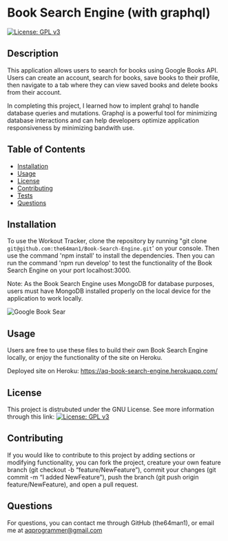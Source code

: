 # Book Search Engine (with graphql)
[![License: GPL v3](https://img.shields.io/badge/License-GPLv3-blue.svg)](https://www.gnu.org/licenses/gpl-3.0)

## Description
    
This application allows users to search for books using Google Books API. Users can create an account, search for books, save books to their profile, then navigate to a tab where they can view saved books and delete books from their account.

In completing this project, I learned how to implent grahql to handle database queries and mutations. Graphql is a powerful tool for minimizing database interactions and can help developers optimize application responsiveness by minimizing bandwith use.
   
## Table of Contents
    
- [Installation](#installation)
- [Usage](#usage)
- [License](#license)
- [Contributing](#contributing)
- [Tests](#tests)
- [Questions](#questions)
    
## Installation
    
To use the Workout Tracker, clone the repository by running "git clone `git@github.com:the64man1/Book-Search-Engine.git`' on your console. Then use the command 'npm install' to install the dependencies. Then you can run the command 'npm run develop' to test the functionality of the Book Search Engine on your port localhost:3000. 

Note: As the Book Search Engine uses MongoDB for database purposes, users must have MongoDB installed properly on the local device for the application to work locally.

![Google Book Sear](https://user-images.githubusercontent.com/74144055/127591212-4f636cef-ee5e-4e18-b784-798d0732fc1b.png)

## Usage
    
Users are free to use these files to build their own Book Search Engine locally, or enjoy the functionality of the site on Heroku.

Deployed site on Heroku: https://aq-book-search-engine.herokuapp.com/
    
## License
    
This project is distrubuted under the GNU License. See more information through this link: [![License: GPL v3](https://img.shields.io/badge/License-GPLv3-blue.svg)](https://www.gnu.org/licenses/gpl-3.0)
    
## Contributing
    
If you would like to contribute to this project by adding sections or modifying functionality, you can fork the project, creature your own feature branch (git checkout -b “feature/NewFeature”), commit your changes (git commit -m “I added NewFeature”), push the branch (git push origin feature/NewFeature), and open a pull request.
    
## Questions
    
For questions, you can contact me through GitHub (the64man1), or email me at aqprogrammer@gmail.com
